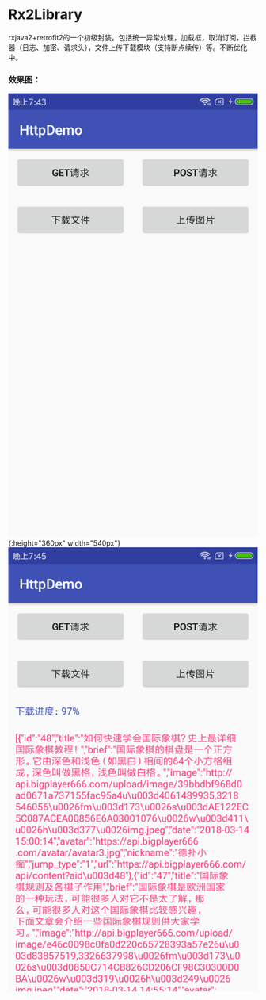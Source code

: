 # Rx2Library
rxjava2+retrofit2的一个初级封装。包括统一异常处理，加载框，取消订阅，拦截器（日志、加密、请求头），文件上传下载模块（支持断点续传）等。不断优化中。
### 效果图：
![](页面效果截图.png){:height="360px" width="540px"}
![img-w360](get请求和文件下载效果截图.png)
